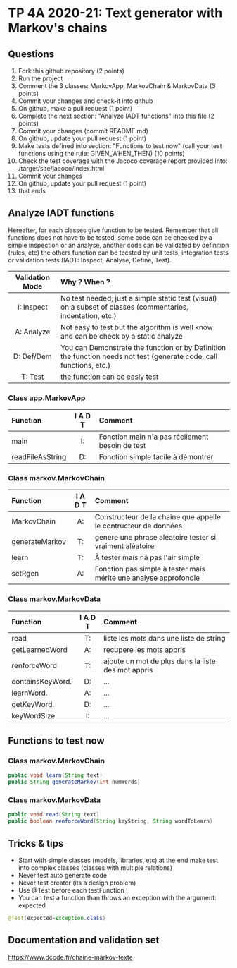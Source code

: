 # TP 4A 2020-21: Text generator with Markov's chains

## Questions
1. Fork this github repository  (2 points)
2. Run the project
3. Comment the 3 classes: MarkovApp, MarkovChain & MarkovData (3 points)
4. Commit your changes and check-it into github
5. On github, make a pull request (1 point)
6. Complete the next section: "Analyze IADT functions" into this file (2 points)
7. Commit your changes (commit README.md)
8. On github, update your pull request (1 point)
9. Make tests defined into section: "Functions to test now" (call your test functions using the rule: GIVEN_WHEN_THEN) (10 points)
10. Check the test coverage with the Jacoco coverage report provided into: /target/site/jacoco/index.html
11. Commit your changes
12. On github, update your pull request (1 point)
13. that ends

## Analyze IADT functions
Hereafter, for each classes give function to be tested. Remember that all functions does not have to be tested, some code can be checked by a simple inspection or an analyse, another code can be validated by definition (rules, etc) the others function can be tecsted by unit tests, integration tests or validation tests (IADT: Inspect, Analyse, Define, Test). 

| Validation Mode |   Why ? When ?  |
| :-------------: | :-------------- |
| I: Inspect | No test needed, just a simple static test (visual) on a subset of classes (commentaries, indentation, etc.) |
| A: Analyze | Not easy to test but the algorithm is well know and can be check by a static analyze |
| D: Def/Dem | You can Demonstrate the function or by Definition the function needs not test (generate code, call functions, etc.)|
| T: Test | the function can be easly test |

### Class app.MarkovApp

| Function      |     I A D T     |        Comment |
| :------------ | :-------------: | :------------- |
| main | I:  | Fonction main n'a pas réellement besoin de test | 
| readFileAsString | D: | Fonction simple facile à démontrer | 

### Class markov.MarkovChain

| Function      |     I A D T     |        Comment |
| :------------ | :-------------: | :------------- |
| MarkovChain  | A: | Constructeur de la chaine que appelle le contructeur de données |
| generateMarkov  | T: | genere une phrase aléatoire tester si vraiment aléatoire |
| learn  | T: | À tester mais ná pas l'air simple |
| setRgen  | A: | Fonction pas simple à tester mais mérite une analyse approfondie |
### Class markov.MarkovData

| Function      |     I A D T     |        Comment |
| :------------ | :-------------: | :------------- |
| read  | T: | liste les mots dans une liste de string  |
| getLearnedWord  | A: | recupere les mots appris |
| renforceWord  | T: | ajoute un mot de plus dans la liste des mot appris |
| containsKeyWord.  | D: | ... |
| learnWord.  | A: | ... |
| getKeyWord.  | D: | ... |
| keyWordSize.  | I: | ... |

## Functions to test now

### Class markov.MarkovChain

```Java
public void learn(String text)
public String generateMarkov(int numWords)
```

### Class markov.MarkovData

```Java
public void read(String text)
public boolean renforceWord(String keyString, String wordToLearn)
```

## Tricks & tips

- Start with simple classes (models, libraries, etc) at the end make test into complex classes (classes with multiple relations)
- Never test auto generate code
- Never test creator (its a design problem)
- Use @Test before each testFunction !
- You can test a function than throws an exception with the argument: expected
```Java
@Test(expected=Exception.class)
```

## Documentation and validation set
https://www.dcode.fr/chaine-markov-texte

